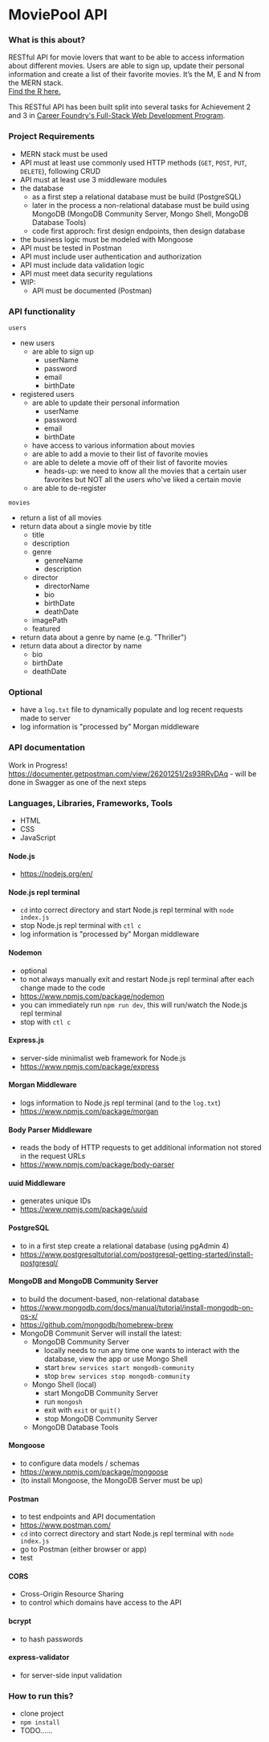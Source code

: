 # MoviePool API

### What is this about?
RESTful API for movie lovers that want to be able to access information about different movies. Users are able to sign up, update their personal information and create a list of their favorite movies. It’s the M, E and N from the MERN stack. <br>
[Find the R here.](https://github.com/EllyPirelly/cf-movie-client)

This RESTful API has been built split into several tasks for Achievement 2 and 3 in [Career Foundry's Full-Stack Web Development Program](https://careerfoundry.com/en/courses/become-a-web-developer/).

### Project Requirements
- MERN stack must be used
- API must at least use commonly used HTTP methods (`GET`, `POST`, `PUT`, `DELETE`), following CRUD
- API must at least use 3 middleware modules
- the database
  - as a first step a relational database must be build (PostgreSQL)
  - later in the process a non-relational database must be build using MongoDB (MongoDB Community Server, Mongo Shell, MongoDB Database Tools)
  - code first approch: first design endpoints, then design database
- the business logic must be modeled with Mongoose
- API must be tested in Postman
- API must include user authentication and authorization
- API must include data validation logic
- API must meet data security regulations
- WIP:
  - API must be documented (Postman)

### API functionality
`users`
- new users
  - are able to sign up
    - userName
    - password
    - email
    - birthDate
- registered users
  - are able to update their personal information
    - userName
    - password
    - email
    - birthDate
  - have access to various information about movies
  - are able to add a movie to their list of favorite movies
  - are able to delete a movie off of their list of favorite movies
    - heads-up: we need to know all the movies that a certain user favorites but NOT all the users who've liked a certain movie
  - are able to de-register

`movies`
- return a list of all movies
- return data about a single movie by title
  - title
  - description
  - genre
    - genreName
    - description
  - director
    - directorName
    - bio
    - birthDate
    - deathDate
  - imagePath
  - featured
- return data about a genre by name (e.g. "Thriller")
- return data about a director by name
  - bio
  - birthDate
  - deathDate

### Optional
- have a `log.txt` file to dynamically populate and log recent requests made to server
- log information is "processed by" Morgan middleware

### API documentation
Work in Progress! https://documenter.getpostman.com/view/26201251/2s93RRvDAq - will be done in Swagger as one of the next steps

### Languages, Libraries, Frameworks, Tools
- HTML
- CSS
- JavaScript

#### Node.js
- https://nodejs.org/en/

#### Node.js repl terminal
- `cd` into correct directory and start Node.js repl terminal with `node index.js`
- stop Node.js repl terminal with `ctl c`
- log information is "processed by" Morgan middleware

#### Nodemon
- optional
- to not always manually exit and restart Node.js repl terminal after each change made to the code
- https://www.npmjs.com/package/nodemon
- you can immediately run `npm run dev`, this will run/watch the Node.js repl terminal
- stop with `ctl c`

#### Express.js
- server-side minimalist web framework for Node.js
- https://www.npmjs.com/package/express

#### Morgan Middleware
- logs information to Node.js repl terminal (and to the `log.txt`)
- https://www.npmjs.com/package/morgan

#### Body Parser Middleware
- reads the body of HTTP requests to get additional information not stored in the request URLs
- https://www.npmjs.com/package/body-parser

#### uuid Middleware
- generates unique IDs
- https://www.npmjs.com/package/uuid

#### PostgreSQL
- to in a first step create a relational database (using pgAdmin 4)
- https://www.postgresqltutorial.com/postgresql-getting-started/install-postgresql/

#### MongoDB and MongoDB Community Server
- to build the document-based, non-relational database
- https://www.mongodb.com/docs/manual/tutorial/install-mongodb-on-os-x/
- https://github.com/mongodb/homebrew-brew
- MongoDB Communit Server will install the latest:
  - MongoDB Community Server
    - locally needs to run any time one wants to interact with the database, view the app or use Mongo Shell
    - start `brew services start mongodb-community`
    - stop `brew services stop mongodb-community`
  - Mongo Shell (local)
    - start MongoDB Community Server
    - run `mongosh`
    - exit with `exit` or `quit()`
    - stop MongoDB Community Server
  - MongoDB Database Tools

#### Mongoose
- to configure data models / schemas
- https://www.npmjs.com/package/mongoose
- (to install Mongoose, the MongoDB Server must be up)

#### Postman
- to test endpoints and API documentation
- https://www.postman.com/
- `cd` into correct directory and start Node.js repl terminal with `node index.js`
- go to Postman (either browser or app)
- test

#### CORS
- Cross-Origin Resource Sharing
- to control which domains have access to the API

#### bcrypt
- to hash passwords

#### express-validator
- for server-side input validation

### How to run this?
- clone project
- `npm install`
- TODO......

